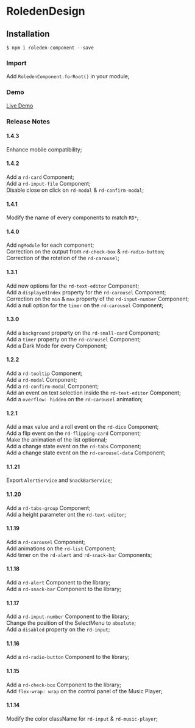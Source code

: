 # RoledenDesign

## Installation

`$ npm i roleden-component --save`

### Import

Add `RoledenComponent.forRoot()` in your module;

### Demo

[Live Demo](http://roleden-design.herokuapp.com/)

### Release Notes

#### 1.4.3

Enhance mobile compatibility;

#### 1.4.2

Add a `rd-card` Component;\
Add a `rd-input-file` Component;\
Disable close on click on `rd-modal` & `rd-confirm-modal`;

#### 1.4.1

Modify the name of every components to match `RD*`;

#### 1.4.0

Add `ngModule` for each component;\
Correction on the output from `rd-check-box` & `rd-radio-button`;\
Correction of the rotation of the `rd-carousel`;

#### 1.3.1

Add new options for the `rd-text-editor` Component;\
Add a `displayedIndex` property for the `rd-carousel` Component;\
Correction on the `min` & `max` property of the `rd-input-number` Component;\
Add a null option for the `timer` on the `rd-carousel` Component;

#### 1.3.0

Add a `background` property on the `rd-small-card` Component;\
Add a `timer` property on the `rd-carousel` Component;\
Add a Dark Mode for every Component;

#### 1.2.2

Add a `rd-tooltip` Component;\
Add a `rd-modal` Component;\
Add a `rd-confirm-modal` Component;\
Add an event on text selection inside the `rd-text-editor` Component;\
Add a `overflow: hidden` on the `rd-carousel` animation;

#### 1.2.1

Add a max value and a roll event on the `rd-dice` Component;\
Add a flip event on the `rd-flipping-card` Component;\
Make the animation of the list optionnal;\
Add a change state event on the `rd-tabs` Component;\
Add a change state event on the `rd-carousel-data` Component;

#### 1.1.21

Export `AlertService` and `SnackBarService`;

#### 1.1.20

Add a `rd-tabs-group` Component;\
Add a height parameter ont the `rd-text-editor`;

#### 1.1.19

Add a `rd-carousel` Component;\
Add animations on the `rd-list` Component;\
Add timer on the `rd-alert` and `rd-snack-bar` Components;

#### 1.1.18

Add a `rd-alert` Component to the library;\
Add a `rd-snack-bar` Component to the library;

#### 1.1.17

Add a `rd-input-number` Component to the library;\
Change the position of the SelectMenu to `absolute`;\
Add a `disabled` property on the `rd-input`;

#### 1.1.16

Add a `rd-radio-button` Component to the library;

#### 1.1.15

Add a `rd-check-box` Component to the library;\
Add `flex-wrap: wrap` on the control panel of the Music Player;

#### 1.1.14

Modify the color className for `rd-input` & `rd-music-player`;

